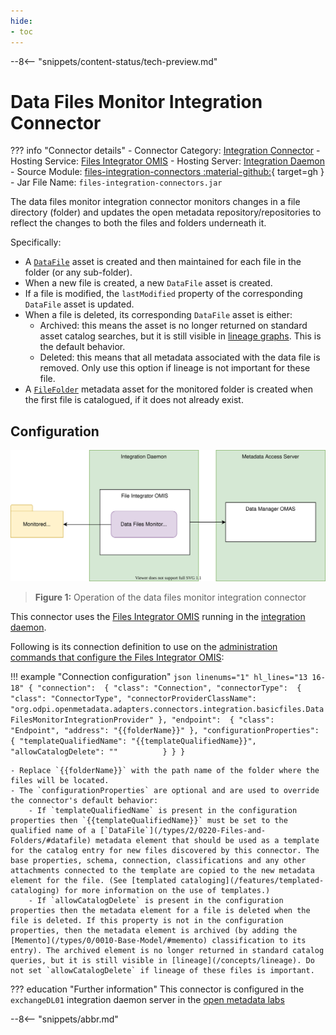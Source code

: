 ```yaml
---
hide:
- toc
---
```


<!-- SPDX-License-Identifier: CC-BY-4.0 -->
<!-- Copyright Contributors to the Egeria project. -->

--8<-- "snippets/content-status/tech-preview.md"

# Data Files Monitor Integration Connector

??? info "Connector details"
    - Connector Category: [Integration Connector](/connectors/integration-connector)
    - Hosting Service: [Files Integrator OMIS](/services/omis/files-integrator)
    - Hosting Server: [Integration Daemon](/concepts/integration-daemon)
    - Source Module: [files-integration-connectors :material-github:](https://github.com/odpi/egeria/tree/master/open-metadata-implementation/adapters/open-connectors/integration-connectors/files-integration-connectors){ target=gh }
    - Jar File Name: `files-integration-connectors.jar`

The data files monitor integration connector monitors changes in a file directory (folder) and updates the open metadata repository/repositories to reflect the changes to both the files and folders underneath it.

Specifically:

- A [`DataFile`](/types/2/0220-files-and-folders/#datafile) asset is created and then maintained for each file in the folder (or any sub-folder).
- When a new file is created, a new `DataFile` asset is created.
- If a file is modified, the `lastModified` property of the corresponding `DataFile` asset is updated.
- When a file is deleted, its corresponding `DataFile` asset is either:
    - Archived: this means the asset is no longer returned on standard asset catalog searches, but it is still visible in [lineage graphs](/concepts/lineage). This is the default behavior.
    - Deleted: this means that all metadata associated with the data file is removed. Only use this option if lineage is not important for these file.
- A [`FileFolder`](/types/2/0220-files-and-folders) metadata asset for the monitored folder is created when the first file is catalogued, if it does not already exist.

## Configuration

![Figure 1](data-files-monitor-integration-connector.svg)
> **Figure 1:** Operation of the data files monitor integration connector

This connector uses the [Files Integrator OMIS](/services/omis/files-integrator/overview) running in the [integration daemon](/concepts/integration-daemon).

Following is its connection definition to use on the [administration commands that configure the Files Integrator OMIS](/guides/admin/servers/configuring-an-integration-daemon/#configure-the-integration-services):

!!! example "Connection configuration"
    ```json linenums="1" hl_lines="13 16-18"
    {
      "connection": 
      {
        "class": "Connection",
        "connectorType": 
        {
          "class": "ConnectorType",
          "connectorProviderClassName": "org.odpi.openmetadata.adapters.connectors.integration.basicfiles.DataFilesMonitorIntegrationProvider"
        },
        "endpoint": 
        {
          "class": "Endpoint",
          "address": "{{folderName}}"
        },
        "configurationProperties": 
        {
          "templateQualifiedName": "{{templateQualifiedName}}",
          "allowCatalogDelete": ""         
        }
      }
    }
    ```

    - Replace `{{folderName}}` with the path name of the folder where the files will be located.
    - The `configurationProperties` are optional and are used to override the connector's default behavior:
        - If `templateQualifiedName` is present in the configuration properties then `{{templateQualifiedName}}` must be set to the qualified name of a [`DataFile`](/types/2/0220-Files-and-Folders/#datafile) metadata element that should be used as a template for the catalog entry for new files discovered by this connector. The base properties, schema, connection, classifications and any other attachments connected to the template are copied to the new metadata element for the file. (See [templated cataloging](/features/templated-cataloging) for more information on the use of templates.)
        - If `allowCatalogDelete` is present in the configuration properties then the metadata element for a file is deleted when the file is deleted. If this property is not in the configuration properties, then the metadata element is archived (by adding the [Memento](/types/0/0010-Base-Model/#memento) classification to its entry). The archived element is no longer returned in standard catalog queries, but it is still visible in [lineage](/concepts/lineage). Do not set `allowCatalogDelete` if lineage of these files is important.

??? education "Further information"
    This connector is configured in the `exchangeDL01` integration daemon server in the
    [open metadata labs](/education/open-metadata-labs)

--8<-- "snippets/abbr.md"
